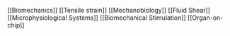 [[Biomechanics]]
[[Tensile strain]]
[[Mechanobiology]]
[[Fluid Shear]]
[[Microphysiological Systems]]
[[Biomechanical Stimulation]]
[[Organ-on-chip]]
